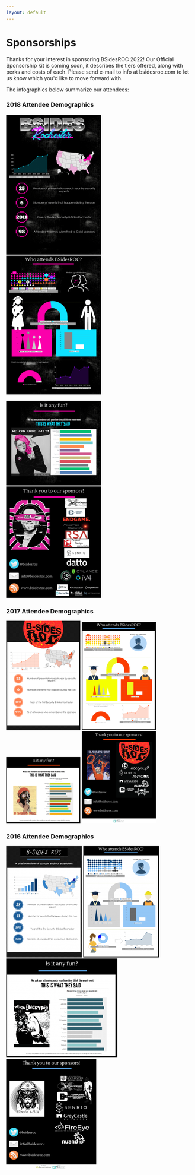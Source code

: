 ```yaml
---
layout: default
---
```

# Sponsorships

Thanks for your interest in sponsoring BSidesROC 2022!  Our Official Sponsorship kit is coming soon, it describes the tiers offered, along with perks and costs of each.  Please send e-mail to info at bsidesroc.com to let us know which you'd like to move forward with.

The infographics below summarize our attendees:

### 2018 Attendee Demographics
[![](/assets/img/2018_block_0_thumb.png)](/assets/img/2018_block_0.png)
[![](/assets/img/2018_block_1_thumb.png)](/assets/img/2018_block_1.png)

[![](/assets/img/2018_block_2_thumb.png)](/assets/img/2018_block_2.png)
[![](/assets/img/2018_block_3_thumb.png)](/assets/img/2018_block_3.png)


### 2017 Attendee Demographics

[![](/assets/img/2017_block_0_thumb.png)](/assets/img/2017_block_1_sm.png)
[![](/assets/img/2017_block_1_thumb.png)](/assets/img/2017_block_2_sm.png)
[![](/assets/img/2017_block_2_thumb.png)](/assets/img/2017_block_3_sm.png)
[![](/assets/img/2017_block_3_thumb.png)](/assets/img/2017_block_4_sm.png)

### 2016 Attendee Demographics

[![](/assets/img/bsidesroc-2016-thanks_block_1-thumb.png)](/assets/img/bsidesroc-2016-thanks_block_1.png)
[![](/assets/img/bsidesroc-2016-thanks_block_2-thumb.png)](/assets/img/bsidesroc-2016-thanks_block_2.png)
[![](/assets/img/bsidesroc-2016-thanks_block_3-thumb.png)](/assets/img/bsidesroc-2016-thanks_block_3.png)
[![](/assets/img/bsidesroc-2016-thanks_block_4-thumb.png)](/assets/img/bsidesroc-2016-thanks_block_4.png)

